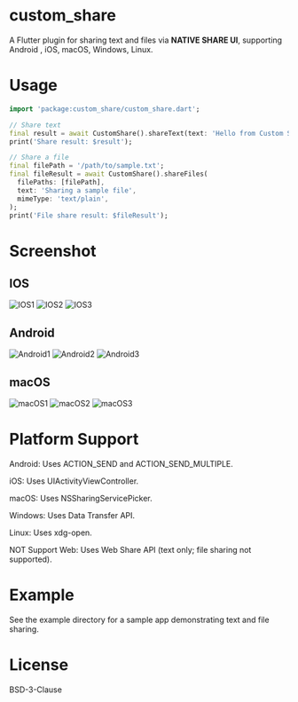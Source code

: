 # custom_share

A Flutter plugin for sharing text and files via **NATIVE SHARE UI**, supporting Android , iOS, macOS, Windows, Linux.

# Usage

```dart
import 'package:custom_share/custom_share.dart';

// Share text
final result = await CustomShare().shareText(text: 'Hello from Custom Share!');
print('Share result: $result');

// Share a file
final filePath = '/path/to/sample.txt';
final fileResult = await CustomShare().shareFiles(
  filePaths: [filePath],
  text: 'Sharing a sample file',
  mimeType: 'text/plain',
);
print('File share result: $fileResult');
```
# Screenshot

## IOS
![IOS1](example/assets/IOS1.png "IOS1")
![IOS2](example/assets/IOS2.png "IOS2")
![IOS3](example/assets/IOS3.png "IOS3")
## Android
![Android1](example/assets/Android1.png "Android1")
![Android2](example/assets/Android2.png "Android2")
![Android3](example/assets/Android3.png "Android3")
## macOS
![macOS1](example/assets/macOS1.png "macOS1")
![macOS2](example/assets/macOS2.png "macOS2")
![macOS3](example/assets/macOS3.png "macOS3")

# Platform Support

Android: Uses ACTION_SEND and ACTION_SEND_MULTIPLE.

iOS: Uses UIActivityViewController.

macOS: Uses NSSharingServicePicker.

Windows: Uses Data Transfer API.

Linux: Uses xdg-open.

NOT Support Web: Uses Web Share API (text only; file sharing not supported).

# Example

See the example directory for a sample app demonstrating text and file sharing.

# License

BSD-3-Clause
